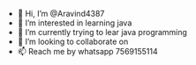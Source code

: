 - 👋 Hi, I’m @Aravind4387
- 👀 I’m interested in learning java
- 🌱 I’m currently trying to lear java programming
- 💞️ I’m looking to collaborate on 
- 📫 Reach me by whatsapp 7569155114

<!---
Aravind4387/Aravind4387 is a ✨ special ✨ repository because its `README.md` (this file) appears on your GitHub profile.
You can click the Preview link to take a look at your changes.
--->
